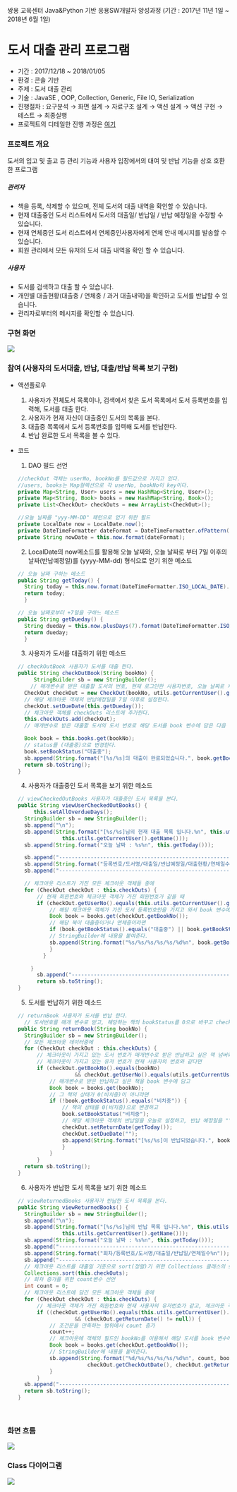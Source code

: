 쌍용 교육센터 Java&Python 기반 응용SW개발자 양성과정 (기간 : 2017년 11년 1일 ~ 2018년 6월 1일)

# 도서 대출 관리 프로그램

* 기간 : 2017/12/18 ~ 2018/01/05
* 환경 : 콘솔 기반
* 주제 : 도서 대출 관리
* 기술 : JavaSE , OOP, Collection, Generic, File IO, Serialization
* 진행절차 : 요구분석 → 화면 설계 → 자료구조 설계 → 액션 설계 → 액션 구현 → 테스트 → 최종실행
* 프로젝트의 디테일한 진행 과정은 [여기](https://youmekko.github.io/categories/TeamProject/) 


### 프로젝트 개요

도서의 입고 및 출고 등 관리 기능과 사용자 입장에서의 대여 및 반납 기능을 상호 호환한 프로그램

##### 관리자

* 책을 등록, 삭제할 수 있으며, 전체 도서의 대출 내역을 확인할 수 있습니다.
* 현재 대출중인 도서 리스트에서 도서의 대출일/ 반납일 / 반납 예정일을 수정할 수 있습니다.
* 현재 연체중인 도서 리스트에서 연체중인사용자에게 연체 안내 메시지를 발송할 수 있습니다.
* 회원 관리에서 모든 유저의 도서 대출 내역을 확인 할 수 있습니다.

##### 사용자

*  도서를 검색하고 대출 할 수 있습니다.
*  개인별 대출현황(대출중 / 연체중 / 과거 대출내역)을 확인하고 도서를 반납할 수 있습니다.
*  관리자로부터의 메시지를 확인할 수 있습니다.

### 구현 화면
![](/result.gif)

### 참여 (사용자의 도서대출, 반납, 대출/반납 목록 보기 구현)

* 액션플로우

  1. 사용자가 전체도서 목록이나, 검색에서 찾은 도서 목록에서 도서 등록번호를 입력해, 도서를 대출 한다. 
  2. 사용자가 현재 자신이 대출중인 도서의 목록을 본다.
  3. 대출중 목록에서 도서 등록번호를 입력해 도서를 반납한다. 
  4.  반납 완료한 도서 목록을 볼 수 있다. 

* 코드 

  1. DAO 필드 선언

  ~~~java
  //checkOut 객체는 userNo, bookNo를 필드값으로 가지고 있다. 
  //users, books는 Map컬렉션으로 각 userNo, bookNo이 key이다.  
  private Map<String, User> users = new HashMap<String, User>();
  private Map<String, Book> books = new HashMap<String, Book>();
  private List<CheckOut> checkOuts = new ArrayList<CheckOut>();

  //오늘 날짜를 "yyy-MM-DD" 패턴으로 얻기 위한 필드
  private LocalDate now = LocalDate.now();
  private DateTimeFormatter dateFormat = DateTimeFormatter.ofPattern("yyyy-MM-dd");
  private String nowDate = this.now.format(dateFormat);
  ~~~

  2. LocalDate의 now메소드를 활용해 오늘 날짜와, 오늘 날짜로 부터 7일 이후의 날짜(반납예정일)를 (yyyy-MM-dd) 형식으로 얻기 위한 메소드

  ~~~java
  // 오늘 날짜 구하는 메소드
  public String getToday() {
  	String today = this.now.format(DateTimeFormatter.ISO_LOCAL_DATE).toString();
  	return today;
  	}

  // 오늘 날짜로부터 +7일을 구하느 메소드
  public String getDueday() {
  	String dueday = this.now.plusDays(7).format(DateTimeFormatter.ISO_LOCAL_DATE).toString();
  	return dueday;
  	}
  ~~~

  3. 사용자가 도서를 대출하기 위한 메소드

  ~~~java
  // checkOutBook 사용자가 도서를 대출 한다.
  public String checkOutBook(String bookNo) {
       StringBuilder sb = new StringBuilder();
      // 매개변수로 받은 대출할 도서의 번호, 현재 로그인한 사용자번호, 오늘 날짜로 체크아웃 객체를 만든다.
  	CheckOut checkOut = new CheckOut(bookNo, utils.getCurrentUser().getUserNo(), this.getToday());
  	// 해당 체크아웃 객체의 반납예정일을 7일 이후로 설정한다.
  	checkOut.setDueDate(this.getDueday());
  	// 체크아웃 객체를 checkOuts 리스트에 추가한다.
  	this.checkOuts.add(checkOut);
  	// 매개변수로 받은 대출할 도서의 도서 번호로 해당 도서를 book 변수에 담은 다음

  	Book book = this.books.get(bookNo);
  	// status를 (대출중)으로 변경한다.
  	book.setBookStatus("대출중");
  	sb.append(String.format("[%s/%s]의 대출이 완료되었습니다.", book.getBookNo(), book.getBookTitle()));
  	return sb.toString();
  }
  ~~~

  4. 사용자가 대출중인 도서 목록을 보기 위한 메소드

  ~~~java
  // viewCheckedOutBooks 사용자가 대출중인 도서 목록을 본다.
  public String viewUserCheckedOutBooks() {
       this.setAllOverdueDays();
  	StringBuilder sb = new StringBuilder();
  	sb.append("\n");
  	sb.append(String.format("[%s/%s]님의 현재 대출 목록 입니다.%n", this.utils.getCurrentUser().getUserNo(),
  				this.utils.getCurrentUser().getName()));
  	sb.append(String.format("오늘 날짜 : %s%n", this.getToday()));

  	sb.append("---------------------------------------------------------------------------------------\n");
  	sb.append(String.format("등록번호/도서명/대출일/반납예정일/대출현황/연체일수%n"));
  	sb.append("---------------------------------------------------------------------------------------\n");

  	// 체크아웃 리스트가 가진 모든 체크아웃 객체들 중에
  	for (CheckOut checkOut : this.checkOuts) {
  		// 현재 회원번호와 체크아웃 객체가 가진 회원번호가 같을 때
  		if (checkOut.getUserNo().equals(this.utils.getCurrentUser().getUserNo())) {
  			// 해당 체크아웃 객체가 가진 도서 등록번호만을 가지고 와서 book 변수에 담고
  			Book book = books.get(checkOut.getBookNo());
  			// 해당 북이 대출중이거나 연체중이라면
  			if (book.getBookStatus().equals("대출중") || book.getBookStatus().equals("연체중")) {
  			// StringBuilder에 내용을 붙여준다.
  			sb.append(String.format("%s/%s/%s/%s/%s/%d%n", book.getBookNo(), book.getBookTitle(),checkOut.getCheckOutDate(), checkOut.getDueDate(), book.getBookStatus(),checkOut.getOverdueDays()));
  		    }
          }

      }
  		sb.append("---------------------------------------------------------------------------------------");
  		return sb.toString();
  }
  ~~~

  5. 도서를 반납하기 위한 메소드

  ~~~java
  // returnBook 사용자가 도서를 반납 한다.
  	// 도서번호를 매개 변수로 받고, 해당하는 책의 bookStatus를 0으로 바꾸고 checkOUt데이터의 반납일을 오늘로 만들어주면 됨.
  public String returnBook(String bookNo) {
  	StringBuilder sb = new StringBuilder();
  	// 모든 체크아웃 데이터중에
  	for (CheckOut checkOut : this.checkOuts) {
  		// 체크아웃이 가지고 있는 도서 번호가 매개변수로 받은 반납하고 싶은 책 넘버와 같을 때&&
  		// 체크아웃이 가지고 있는 유저 번호가 현재 사용자의 번호와 같다면
  		if (checkOut.getBookNo().equals(bookNo)
  					&& checkOut.getUserNo().equals(utils.getCurrentUser().getUserNo())) {
  			// 매개변수로 받은 반납하고 싶은 책을 book 변수에 담고
  			Book book = books.get(bookNo);
  			// 그 책의 상태가 0(비치중)이 아니라면
  			if (!book.getBookStatus().equals("비치중")) {
  				// 책의 상태를 0(비치중)으로 변경하고
  				book.setBookStatus("비치중");
  				// 해당 체크아웃 객체의 반납일을 오늘로 설정하고, 반납 예정일을 ""로 변경
  				checkOut.setReturnDate(getToday());
  				checkOut.setDueDate("");
  				sb.append(String.format("[%s/%s]이 반납되었습니다.", book.getBookNo(), book.getBookTitle()));
  				}
  			}
  		}
  	return sb.toString();
  }
  ~~~

  6. 사용자가 반납한 도서 목록을 보기 위한 메소드

  ~~~java
  // viewReturnedBooks 사용자가 반납한 도서 목록을 본다.
  public String viewReturnedBooks() {
  	StringBuilder sb = new StringBuilder();
  	sb.append("\n");
  	sb.append(String.format("[%s/%s]님의 반납 목록 입니다.%n", this.utils.getCurrentUser().getUserNo(),
  				this.utils.getCurrentUser().getName()));
  	sb.append(String.format("오늘 날짜 : %s%n", this.getToday()));
  	sb.append("---------------------------------------------------------------------------------------\n");
  	sb.append(String.format("회차/등록번호/도서명/대출일/반납일/연체일수%n"));
  	sb.append("---------------------------------------------------------------------------------------\n");
  	// 체크아웃 리스트를 대출일 기준으로 sort(정렬)기 위한 Collections 클래스의 sort메소드 사용
  	Collections.sort(this.checkOuts);
  	// 회차 증가를 위한 count변수 선언
  	int count = 0;
  	// 체크아웃 리스트에 담긴 모든 체크아웃 객체들 중에
  	for (CheckOut checkOut : this.checkOuts) {
  		// 체크아웃 객체가 가진 회원번호와 현재 사용자의 유저번호가 같고, 체크아웃 객체의 반납일이 Null이 아닐때
  		if ((checkOut.getUserNo().equals(this.utils.getCurrentUser().getUserNo()))
  					&& (checkOut.getReturnDate() != null)) {
  			// 조건문을 만족하는 범위에서 count 증가
  			count++;
  			// 체크아웃에 객체의 필드인 bookNo를 이용해서 해당 도서를 book 변수에 담고
  			Book book = books.get(checkOut.getBookNo());
  			// StringBuilder에 내용을 붙여준다.
  			sb.append(String.format("%d/%s/%s/%s/%s/%d%n", count, book.getBookNo(), book.getBookTitle(),
  						checkOut.getCheckOutDate(), checkOut.getReturnDate(), checkOut.getOverdueDays()));
  			}
  		}
  	sb.append("---------------------------------------------------------------------------------------\n");
  	return sb.toString();
  }
  ~~~

  ​

### 화면 흐름

![](/flow.png)

### Class 다이어그램

![](/class.png)